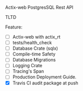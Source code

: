 Actix-web PostgresSQL Rest API

TLTD

Feature: 
- [ ] Actix-web with actix_rt
- [ ] tests/health_check
- [ ] Database Crate (sqlx)
- [ ] Compile-time Safety
- [ ] Database Migrations
- [ ] Logging Crate
- [ ] Tracing's Span
- [ ] Production Deployment Guide.
- [x] Travis CI audit package at push